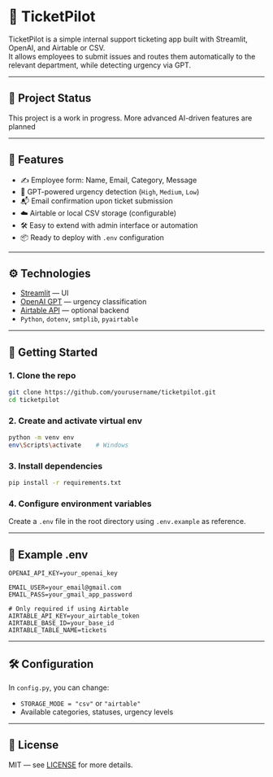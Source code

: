 # 🎫 TicketPilot

TicketPilot is a simple internal support ticketing app built with Streamlit, OpenAI, and Airtable or CSV.  
It allows employees to submit issues and routes them automatically to the relevant department, while detecting urgency via GPT.

---

## 🚧 Project Status

This project is a work in progress. More advanced AI-driven features are planned

---

## 🚀 Features

- ✍️ Employee form: Name, Email, Category, Message
- 🤖 GPT-powered urgency detection (`High`, `Medium`, `Low`)
- 📬 Email confirmation upon ticket submission
- ☁️ Airtable or local CSV storage (configurable)
- 🛠️ Easy to extend with admin interface or automation
- 📦 Ready to deploy with `.env` configuration

---

## ⚙️ Technologies

- [Streamlit](https://streamlit.io/) — UI
- [OpenAI GPT](https://platform.openai.com/docs) — urgency classification
- [Airtable API](https://airtable.com/developers) — optional backend
- `Python`, `dotenv`, `smtplib`, `pyairtable`

---

## 🧪 Getting Started

### 1. Clone the repo

```bash
git clone https://github.com/yourusername/ticketpilot.git
cd ticketpilot
```

### 2. Create and activate virtual env

```bash
python -m venv env
env\Scripts\activate    # Windows
```

### 3. Install dependencies

```bash
pip install -r requirements.txt
```

### 4. Configure environment variables

Create a `.env` file in the root directory using `.env.example` as reference.

---

## 📄 Example .env

```env
OPENAI_API_KEY=your_openai_key

EMAIL_USER=your_email@gmail.com
EMAIL_PASS=your_gmail_app_password

# Only required if using Airtable
AIRTABLE_API_KEY=your_airtable_token
AIRTABLE_BASE_ID=your_base_id
AIRTABLE_TABLE_NAME=tickets
```

---

## 🛠️ Configuration

In `config.py`, you can change:

- `STORAGE_MODE = "csv"` or `"airtable"`
- Available categories, statuses, urgency levels

---

## 📜 License

MIT — see [LICENSE](LICENSE) for more details.